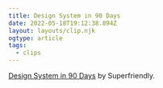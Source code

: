 ```yaml
---
title: Design System in 90 Days
date: 2022-05-18T19:12:38.894Z
layout: layouts/clip.njk
ogtype: article
tags:
  - clips
---
```

[Design System in 90 Days](https://superfriendly.com/design-systems/books/design-system-90-days/) by Superfriendly.